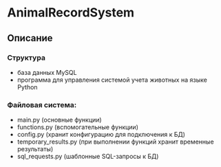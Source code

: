 # AnimalRecordSystem

## Описание
### Структура
- база данных MySQL
- программа для управления системой учета животных на языке Python

### Файловая система:
- main.py (основные функции)
- functions.py (вспомогательные функции)
- config.py (хранит конфигурацию для подключения к БД)
- temporary_results.py (при выполнении функций хранит временные результаты)
- sql_requests.py (шаблонные SQL-запросы к БД)